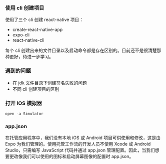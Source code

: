 ### 使用 cli 创建项目

使用了三个 cli 创建 react-native 项目：

- create-react-native-app
- expo-cli
- react-native-cli

每个 cli 创建出来的文件目录以及启动命令都是存在区别的。目前还不是很清楚那种更好，待进一步学习。

### 遇到的问题

- 在 jdk 文件目录下创建签名失败的问题
- 不同 cli 创建项目的区别

### 打开 IOS 模拟器

`open -a Simulator`

### app.json

在托管应用程序中，我们没有本地 iOS 或 Android 项目可供使用和修改，这是由 Expo 为我们管理的。使用托管工作流的开发人员不使用 Xcode 或 Android Studio，只需编写 JavaScript 代码并通过 app.json 管理配置。因此，当我们想要更改像我们可以使用的图标和启动屏幕图像的配置时 app.json。
